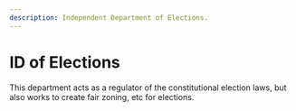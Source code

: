 ```yaml
---
description: Independent Department of Elections.
---
```


# ID of Elections

This department acts as a regulator of the constitutional election laws, but also works to create fair zoning, etc for elections.
